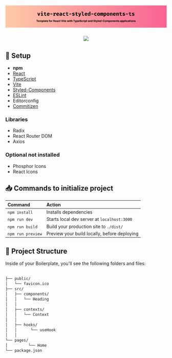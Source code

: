 <h1 align='center'>
    <img src='./.github/github-banner.png'>
</h1>

<div align='center'>

  <img src='https://skillicons.dev/icons?i=vite,react,styledcomponents,eslint&perline=3'>
</div>


## 🚀 Setup

- **npm**
- [React](https://pt-br.reactjs.org/)
- [TypeScript](https://www.typescriptlang.org/)
- [Vite](https://vitejs.dev/)
- [Styled-Components](https://styled-components.com/)
- [ESLint](https://eslint.org/)
- Editorconfig
- [Commitizen](https://www.conventionalcommits.org/en/v1.0.0/)

### Libraries

- Radix
- React Router DOM
- Axios

### Optional not installed

- Phosphor Icons
- React Icons

## 📥 Commands to initialize project
| Command           | Action                                       |
|:----------------  |:-------------------------------------------- |
| `npm install`     | Installs dependencies                        |
| `npm run dev`     | Starts local dev server at `localhost:3000`  |
| `npm run build`   | Build your production site to `./dist/`      |
| `npm run preview` | Preview your build locally, before deploying |


## 📂 Project Structure

Inside of your Boilerplate, you'll see the following folders and files:

```

├── public/
│   └── favicon.ico
├── src/
│   ├── components/
│   │   └── Heading
│   │
│   ├── contexts/
│   │   └── Context
│   │
│   ├── hooks/
│   │      └── useHook
│   │
└── pages/
│         └── Home
└── package.json
